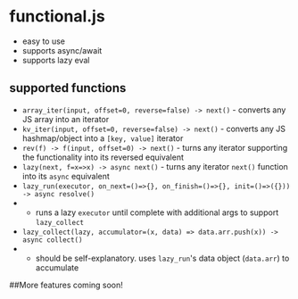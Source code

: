 # functional.js
- easy to use
- supports async/await
- supports lazy eval

## supported functions
- `array_iter(input, offset=0, reverse=false) -> next()` - converts any JS array into an iterator
- `kv_iter(input, offset=0, reverse=false) -> next()` - converts any JS hashmap/object into a `[key, value]` iterator
- `rev(f) -> f(input, offset=0) -> next()` - turns any iterator supporting the functionality into its reversed equivalent
- `lazy(next, f=x=>x) -> async next()` - turns any iterator `next()` function into its `async` equivalent
- `lazy_run(executor, on_next=()=>{}, on_finish=()=>{}, init=()=>({})) -> async resolve()`
- - runs a lazy `executor` until complete with additional args to support `lazy_collect`
- `lazy_collect(lazy, accumulator=(x, data) => data.arr.push(x)) -> async collect()`
- - should be self-explanatory. uses `lazy_run`'s data object (`data.arr`) to accumulate

##More features coming soon!
